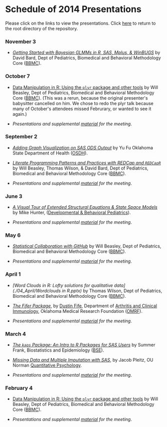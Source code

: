 Schedule of 2014 Presentations
============

Please click on the links to view the presentations. Click [here](./../) to return to the root directory of the repository.

### November 3
 * *[Getting Started with Bayesian GLMMs in R, SAS, Mplus, & WinBUGS](./11_November/)* by David Bard, Dept of Pediatrics, Biomedical and Behavioral Methodology Core ([BBMC](http://ouhsc.edu/BBMC/)).
 
### October 7
 * [Data Manipulation in R: Using the `plyr` package and other tools](http://htmlpreview.github.io/?https://github.com/OuhscBbmc/StatisticalComputing/blob/master/2014_Presentations/02_February/BeasleyScugPlyr2014-02.html#/) by Will Beasley, Dept of Pediatrics, Biomedical and Behavioral Methodology Core ([BBMC](http://ouhsc.edu/BBMC/)). (This was a rerun, because the original presenter's babysitter cancelled on him.  We chose to redo the plyr talk because many of October's attendees missed Februrary, or wanted to see it again.)

 * *Presentations and supplemental [material](./02_February/) for the meeting*.

### September 2
 * *[Adding Graph Visualization on SAS ODS Output](./09_September/Fu_AddingGraphVisualizationOnSasOdsOutput.pptx)* by Yu Fu Oklahoma State Department of Health ([OSDH](http://www.ok.gov/health/)).
 * *[Literate Programming Patterns and Practices with REDCap and `REDCapR`](./09_September/Fu_AddingGraphVisualizationOnSasOdsOutput.pptx)* by Will Beasley, Thomas Wilson, & David Bard, Dept of Pediatrics, Biomedical and Behavioral Methodology Core ([BBMC](http://ouhsc.edu/BBMC/)).

 * *Presentations and supplemental [material](./09_September/) for the meeting*.

### June 3
 * *[A Visual Tour of Extended Structural Equations & State Space Models](./06_June/SCUG20140603_mhunter.pdf)* by Mike Hunter,  ([Developmental & Behavioral Pediatrics](http://www.oumedicine.com/pediatrics/department-sections/developmental-behavioral-pediatrics/)).

 * *Presentations and supplemental [material](./06_June/) for the meeting*.
 
### May 6
 * *[Statistical Collaboration with GitHub](http://htmlpreview.github.io/?https://raw.githubusercontent.com/OuhscBbmc/StatisticalComputing/master/2014_Presentations/05_May/BeasleyScugGitHub2014-05.html)* by Will Beasley, Dept of Pediatrics, Biomedical and Behavioral Methodology Core ([BBMC](http://ouhsc.edu/BBMC/)).
 
 * *Presentations and supplemental [material](./05_May/) for the meeting*.
 
### April 1
 * *[Word Clouds in R: Lofty solutions for qualitative data](./04_April/Wordclouds in R.pptx)* by Thomas Wilson, Dept of Pediatrics, Biomedical and Behavioral Methodology Core ([BBMC](http://ouhsc.edu/BBMC/)).
 * *[The Fifer Package](https://github.com/dustinfife/fifer)*, by [Dustin Fife](https://github.com/dustinfife/fifer), Department of [Arthritis and Clinical Immunology](http://omrf.org/programs/arthritis-clinical-immunology-research-program/), Oklahoma Medical Research Foundation ([OMRF](http://omrf.org/)).
 
 * *Presentations and supplemental [material](./04_April/) for the meeting*.
 
### March 4
 * *[The `kaps` Package: An Intro to R Packages for SAS Users](./03_March/FrankAnIntroToRPackagesForSasUsers-2014-03.pptx)* by Summer Frank, Biostatistics and Epidemiology ([BSE](http://coph.ouhsc.edu/departments/bse/)).
 * *[Missing Data and Multiple Imputation with SAS](./03_March/PleitzProcMI-2014-03.pptx)*, by Jacob Pleitz, OU Norman [Quantitative Psychology](http://www.ou.edu/cas/psychology/people/students.html).
 
 * *Presentations and supplemental [material](./03_March/) for the meeting*.
 
### February 4 
 * [Data Manipulation in R: Using the `plyr` package and other tools](http://htmlpreview.github.io/?https://github.com/OuhscBbmc/StatisticalComputing/blob/master/2014_Presentations/02_February/BeasleyScugPlyr2014-02.html#/) by Will Beasley, Dept of Pediatrics, Biomedical and Behavioral Methodology Core ([BBMC](http://ouhsc.edu/BBMC/)).

 * *Presentations and supplemental [material](./02_February/) for the meeting*.
